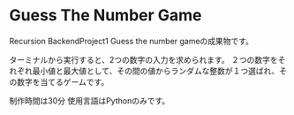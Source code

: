 # Guess The Number Game
Recursion BackendProject1 Guess the number gameの成果物です。

ターミナルから実行すると、2つの数字の入力を求められます。
２つの数字をそれぞれ最小値と最大値として、その間の値からランダムな整数が１つ選ばれ、その数字を当てるゲームです。

制作時間は30分
使用言語はPythonのみです。
